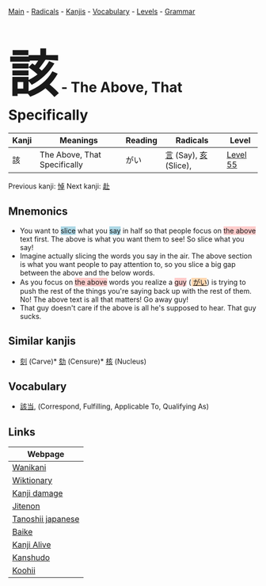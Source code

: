 <style> bigfont {font-size: 100px}</style>
[Main](../index.md) -
[Radicals](../radicals.md) -
[Kanjis](../kanjis.md) -
[Vocabulary](../vocabulary.md) -
[Levels](../levels.md) -
[Grammar](../grammar.md)
# <bigfont> 該</bigfont> - The Above, That Specifically 

| Kanji | Meanings | Reading | Radicals | Level |
| --- | --- | --- | --- | --- |
| 該 | The Above, That Specifically | がい | [言](../radicals/言.md) (Say), [亥](../radicals/亥.md) (Slice),  | [Level 55](../levels/wk_level55.md) |

Previous kanji: [悼](悼.md) Next kanji: [赴](赴.md) 

## Mnemonics
 * You want to <span style="background-color:#ADD8E6"> slice</span> what you <span style="background-color:#ADD8E6"> say</span> in half so that people focus on <span style="background-color:#ffcccb"> the above</span> text first. The above is what you want them to see! So slice what you say!
* Imagine actually slicing the words you say in the air. The above section is what you want people to pay attention to, so you slice a big gap between the above and the below words.
* As you focus on <span style="background-color:#ffcccb"> the above</span> words you realize a <span style="background-color:#ffcccb"> guy</span> (<span style="background-color:#fed8b1"> [がい](https://jisho.org/search/がい)</span>) is trying to push the rest of the things you're saying back up with the rest of them. No! The above text is all that matters! Go away guy!
* That guy doesn't care if the above is all he's supposed to hear. That guy sucks.


## Similar kanjis
 * [刻](刻.md) (Carve)* [劾](劾.md) (Censure)* [核](核.md) (Nucleus)


## Vocabulary
 * [該当](../vocabulary/該.md), (Correspond, Fulfilling, Applicable To, Qualifying As)



## Links 

| Webpage |
| --- |
| [Wanikani          ](https://www.wanikani.com/kanji/該) |
| [Wiktionary        ](https://en.wiktionary.org/wiki/該) |
| [Kanji damage      ](http://www.kanjidamage.com/kanji/search?utf8=✓&q=該) |
| [Jitenon           ](https://jitenon.com/kanji/該) |
| [Tanoshii japanese ](https://www.tanoshiijapanese.com/dictionary/kanji.cfm?k=該) |
| [Baike             ](https://baike.baidu.com/item/該) |
| [Kanji Alive       ](https://app.kanjialive.com/該) |
| [Kanshudo          ](https://www.kanshudo.com/searchmn?q=該) |
| [Koohii            ](https://kanji.koohii.com/study/kanji/該) |
